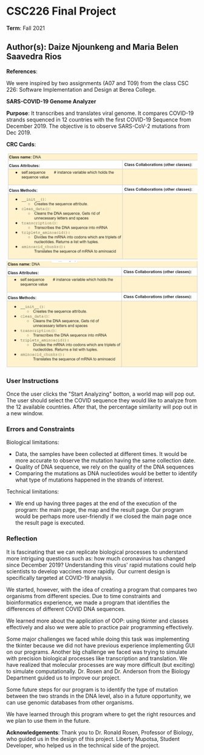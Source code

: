# CSC226 Final Project

**Term**: Fall 2021

**Author(s)**: Daize Njounkeng and Maria Belen Saavedra Rios
---

**References**: 

We were inspired by two assignments (A07 and T09) from the class CSC 226: Software Implementation and Design at Berea College. 

**SARS-COVID-19 Genome Analyzer**

**Purpose**: It transcribes and translates viral genome. It compares COVID-19 strands sequenced in 12 countries with the first COVID-19 Sequence from December 2019.
The objective is to observe SARS-CoV-2 mutations from Dec 2019.

**CRC Cards**:

![alt text](images/DNA_class.png "Image of CRC card as an example. Upload your CRC card(s) in place of this one")
![alt text](images/percent_diff_class.png "Image of CRC card as an example. Upload your CRC card(s) in place of this one")

### User Instructions
Once the user clicks the "Start Analyzing" botton, a world map will pop out. The user should select the COVID sequence they would like to analyze from the 12 available countries. After that, the percentage similarity will pop out in a new window.

### Errors and Constraints

Biological limitations:
- Data, the samples have been collected at different times. It would be more accurate to observe the mutation having the same collection date.
- Quality of DNA sequence, we rely on the quality of the DNA sequences
- Comparing the mutations as DNA nucleotides would be better to identify what type of mutations happened in the strands of interest.

Technical limitations:
- We end up having three pages at the end of the execution of the program: the main page, the map and the result page. Our program would be perhaps more user-friendly if we closed the 
main page once the result page is executed.

### Reflection

It is fascinating that we can replicate biological 
processes to understand more intriguing questions such as: how much 
coronavirus has changed since December 2019? 
Understanding this virus' rapid mutations could help scientists to
develop vaccines more rapidly. Our current design is specifically targeted at 
COVID-19 analysis. 

We started, however, with the idea of creating a program that 
compares two organisms from different species. Due to time constraints and 
bioinformatics experience, we made a program that identifies the differences 
of different COVID DNA sequences.

We learned more about the application of OOP: using tkinter and classes effectively and 
also we were able to practice pair programming effectively.

Some major challenges we faced while doing this task 
was implementing the tkinter because we did not have previous experience implementing GUI
on our programs.
Another big challenge we faced was trying to simulate with precision biological processes 
like transcription and translation. We have realized that molecular processes are way more 
difficult (but exciting) to simulate computationally. Dr. Rosen and Dr. Anderson from the 
Biology Department guided us to improve our project.

Some future steps for our program is to identify the type of mutation between the two strands 
in the DNA level, also in a future opportunity, we can use genomic databases from other organisms.

We have learned through this program where to get the right resources and we plan
to use them in the future. 

**Acknowledgements**:
Thank you to Dr. Ronald Rosen, Professor of Biology, who guided us in the design of this project. Liberty Mupotsa, Student Developer, who helped us in the technical side of the project. 
#####
